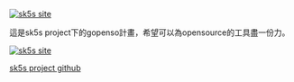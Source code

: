 [![sk5s site](https://sk5s.cyou/sk5s/img/sk5s-project-bar.png)](https://sk5s.cyou/)

這是sk5s project下的gopenso計畫，希望可以為opensource的工具盡一份力。

[![sk5s site](https://sk5s.cyou/sk5s/img/sk5s-site.png)](https://sk5s.cyou/)

[sk5s project github](https://git.io/sk5s-github)
<!-- 
```
     _    ____                        _           _   
 ___| | __ ___| ___   _ __  _ __ ___ (_) ___  ___| |_ 
/ __| |/ /___ \/ __| | '_ \| '__/ _ \| |/ _ \/ __| __|
\__ \   < ___) \__ \ | |_) | | | (_) | |  __/ (__| |_ 
|___/_|\_\____/|___/ | .__/|_|  \___// |\___|\___|\__|
                     |_|           |__/               
``` -->

